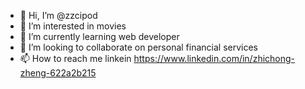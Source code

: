 - 👋 Hi, I’m @zzcipod
- 👀 I’m interested in movies
- 🌱 I’m currently learning web developer
- 💞️ I’m looking to collaborate on personal financial services
- 📫 How to reach me linkein https://www.linkedin.com/in/zhichong-zheng-622a2b215

<!---
zzcipod/zzcipod is a ✨ special ✨ repository because its `README.md` (this file) appears on your GitHub profile.
You can click the Preview link to take a look at your changes.
--->
